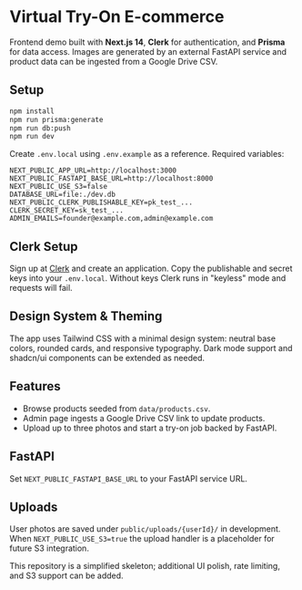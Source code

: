 # Virtual Try-On E-commerce

Frontend demo built with **Next.js 14**, **Clerk** for authentication, and **Prisma** for data access. Images are generated by an external FastAPI service and product data can be ingested from a Google Drive CSV.

## Setup

```bash
npm install
npm run prisma:generate
npm run db:push
npm run dev
```

Create `.env.local` using `.env.example` as a reference. Required variables:

```
NEXT_PUBLIC_APP_URL=http://localhost:3000
NEXT_PUBLIC_FASTAPI_BASE_URL=http://localhost:8000
NEXT_PUBLIC_USE_S3=false
DATABASE_URL=file:./dev.db
NEXT_PUBLIC_CLERK_PUBLISHABLE_KEY=pk_test_...
CLERK_SECRET_KEY=sk_test_...
ADMIN_EMAILS=founder@example.com,admin@example.com
```

## Clerk Setup

Sign up at [Clerk](https://clerk.com/) and create an application. Copy the publishable and secret keys into your `.env.local`. Without keys Clerk runs in "keyless" mode and requests will fail.

## Design System & Theming

The app uses Tailwind CSS with a minimal design system: neutral base colors, rounded cards, and responsive typography. Dark mode support and shadcn/ui components can be extended as needed.

## Features

- Browse products seeded from `data/products.csv`.
- Admin page ingests a Google Drive CSV link to update products.
- Upload up to three photos and start a try-on job backed by FastAPI.

## FastAPI

Set `NEXT_PUBLIC_FASTAPI_BASE_URL` to your FastAPI service URL.

## Uploads

User photos are saved under `public/uploads/{userId}/` in development. When `NEXT_PUBLIC_USE_S3=true` the upload handler is a placeholder for future S3 integration.

This repository is a simplified skeleton; additional UI polish, rate limiting, and S3 support can be added.
